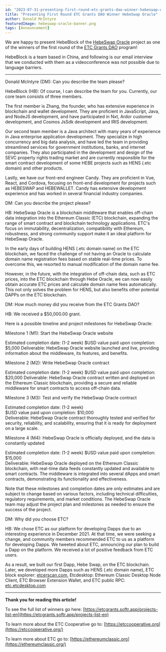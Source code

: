 ```yaml
---
id: "2023-07-31-presenting-first-round-etc-grants-dao-winner-hebeswap-oracle-cn"
title: "Presenting First Round ETC Grants DAO Winner HebeSwap Oracle"
author: Donald McIntyre
featuredImage: hebeswap-oracle-banner.png
tags: [Announcement]
---
```


We are happy to present HebeBlock of the [HebeSwap Oracle](https://etcgrants.softr.app/funded-project-details-en?recordId=recawTYlPRP0Ntkwz) project as one of the winners of the first round of the [ETC Grants DAO](https://etcgrantsdao.io/) program!

HebeBlock is a team based in China, and following is our email interview that we conducted with them as a videoconference was not possible due to language barriers.

---

Donald McIntyre (DM): Can you describe the team please?

HebeBlock (HB): Of course, I can describe the team for you. Currently, our core team consists of three members.  
  
The first member is Zhang, the founder, who has extensive experience in blockchain and wallet development. They are proficient in JavaScript, Java, and NodeJS development, and have participated in Nxt, Ardor customer development, and Cosmos JsSdk development and IRIS development.  
  
Our second team member is a Java architect with many years of experience in Java enterprise application development. They specialize in high concurrency and big data analysis, and have led the team in providing streamlined services for government institutions, banks, and internet companies. They also participated in the development and design of the SEVC property rights trading market and are currently responsible for the smart contract development of some HEBE projects such as HENS (.etc domain) and other products.  
  
Lastly, we have our front-end engineer Candy. They are proficient in Vue, React, and Cordova, focusing on front-end development for projects such as HEBESWAP and HEBEWALLET. Candy has extensive development experience and has worked in several financial industry companies.  

DM: Can you describe the project please?

HB: HebeSwap Oracle is a blockchain middleware that enables off-chain data integration into the Ethereum Classic (ETC) blockchain, expanding the range of smart contract and blockchain technology applications. ETC's focus on immutability, decentralization, compatibility with Ethereum, robustness, and strong community support make it an ideal platform for HebeSwap Oracle.

In the early days of building HENS (.etc domain name) on the ETC blockchain, we faced the challenge of not having an Oracle to calculate domain name registration fees based on stable real-time prices. To overcome this, we resorted to manual modification of the domain name fee.

However, in the future, with the integration of off-chain data, such as ETC prices, into the ETC blockchain through Hebe Oracle, we can now easily obtain accurate ETC prices and calculate domain name fees automatically. This not only solves the problem for HENS, but also benefits other potential DAPPs on the ETC blockchain.

DM: How much money did you receive from the ETC Grants DAO?

HB: We received a $50,000.00 grant.

Here is a possible timeline and project milestones for HebeSwap Oracle:

Milestone 1 (M1): Start the HebeSwap Oracle website

Estimated completion date: (1-2 week)
$USD value paid upon completion: $5,000
Deliverable: HebeSwap Oracle website launched and live, providing information about the middleware, its features, and benefits.  
  
  
Milestone 2 (M2): Write HebeSwap Oracle contract

Estimated completion date: (1-2 week)
$USD value paid upon completion: $20,000
Deliverable: HebeSwap Oracle contract written and deployed on the Ethereum Classic blockchain, providing a secure and reliable middleware for smart contracts to access off-chain data.  
  
Milestone 3 (M3): Test and verify the HebeSwap Oracle contract

Estimated completion date: (1-2 week)  
$USD value paid upon completion: $10,000  
Deliverable: HebeSwap Oracle contract thoroughly tested and verified for security, reliability, and scalability, ensuring that it is ready for deployment on a large scale.  
  
Milestone 4 (M4): HebeSwap Oracle is officially deployed, and the data is constantly updated

Estimated completion date: (1-2 week)
$USD value paid upon completion: $15,000  
Deliverable: HebeSwap Oracle deployed on the Ethereum Classic blockchain, with real-time data feeds constantly updated and available to smart contracts. The middleware is integrated into several dApps and smart contracts, demonstrating its functionality and effectiveness.

Note that these milestones and completion dates are only estimates and are subject to change based on various factors, including technical difficulties, regulatory requirements, and market conditions. The HebeSwap Oracle team may adjust the project plan and milestones as needed to ensure the success of the project.

DM: Why did you choose ETC?

HB: We chose ETC as our platform for developing Dapps due to an interesting experience in December 2021. At that time, we were seeking a change, and community members recommended ETC to us as a platform for developing Dapps. We tweeted about ETC, announcing our plan to build a Dapp on the platform. We received a lot of positive feedback from ETC users.  
  
As a result, we built our first Dapp, Hebe Swap, on the ETC blockchain. Later, we developed more Dapps such as HENS (.etc domain name), ETC block explorer:  [etcerscan.com](http://etcerscan.com/), Etcdesktop: Ethereum Classic Desktop Node Client, ETC Browser Extension Wallet, and ETC public RPC: [etc.etcdesktop.com](http://etc.etcdesktop.com/)

---

**Thank you for reading this article!**

To see the full list of winners go here: [https://etcgrants.softr.app/projects-list-en](https://etcgrants.softr.app/projects-list-en)

To learn more about the ETC Cooperative go to:  [https://etccooperative.org](https://etccooperative.org/)

To learn more about ETC go to:  [https://ethereumclassic.org](https://ethereumclassic.org/)
